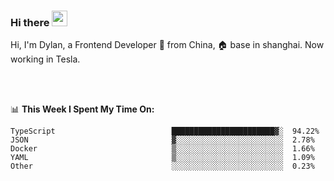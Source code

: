 ### Hi there <img src="https://media.giphy.com/media/hvRJCLFzcasrR4ia7z/giphy.gif" width="25px">

<!-- ![visitors](https://visitor-badge.glitch.me/badge?page_id=dislfyer.dislfyer) -->

Hi, I'm Dylan, a Frontend Developer 🚀 from China, 🏠 base in shanghai. Now working in Tesla.

<br/>
<br/>

📊 **This Week I Spent My Time On:**


<!--START_SECTION:waka-->

```text
TypeScript                          ███████████████████████▓░  94.22%
JSON                                ▓░░░░░░░░░░░░░░░░░░░░░░░░  2.78%
Docker                              ▒░░░░░░░░░░░░░░░░░░░░░░░░  1.66%
YAML                                ▒░░░░░░░░░░░░░░░░░░░░░░░░  1.09%
Other                               ░░░░░░░░░░░░░░░░░░░░░░░░░  0.23%
```

<!--END_SECTION:waka-->

<!--
**About Me:**
 -->
